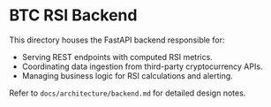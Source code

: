 # BTC RSI Backend

This directory houses the FastAPI backend responsible for:

- Serving REST endpoints with computed RSI metrics.
- Coordinating data ingestion from third-party cryptocurrency APIs.
- Managing business logic for RSI calculations and alerting.

Refer to `docs/architecture/backend.md` for detailed design notes.
